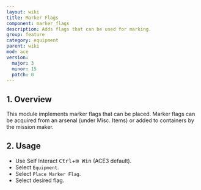 ```yaml
---
layout: wiki
title: Marker Flags
component: marker_flags
description: Adds flags that can be used for marking.
group: feature
category: equipment
parent: wiki
mod: ace
version:
  major: 3
  minor: 15
  patch: 0
---
```


## 1. Overview

This module implements marker flags that can be placed. Marker flags can be acquired from an arsenal (under Misc. Items) or added to containers by the mission maker.

## 2. Usage

- Use Self Interact <kbd>Ctrl</kbd>+<kbd>⊞&nbsp;Win</kbd> (ACE3 default).
- Select `Equipment`.
- Select `Place Marker Flag`.
- Select desired flag.
